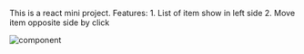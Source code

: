 This is a react mini project.
Features:
    1. List of item show in left side
    2. Move item opposite side by click
    

<img align="left" alt="component" title="react" src="./images/movecom.png" />